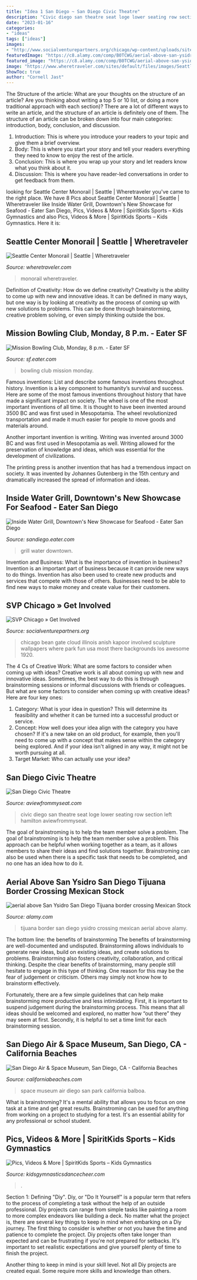 ```yaml
---
title: "Idea 1 San Diego ~ San Diego Civic Theatre"
description: "Civic diego san theatre seat loge lower seating row section left hamilton aviewfrommyseat"
date: "2023-01-16"
categories:
- "ideas"
tags: ["ideas"]
images:
- "http://www.socialventurepartners.org/chicago/wp-content/uploads/sites/51/2013/04/the-bean.jpg"
featuredImage: "https://c8.alamy.com/comp/B0TCWG/aerial-above-san-ysidro-san-diego-tijuana-border-crossing-mexican-B0TCWG.jpg"
featured_image: "https://c8.alamy.com/comp/B0TCWG/aerial-above-san-ysidro-san-diego-tijuana-border-crossing-mexican-B0TCWG.jpg"
image: "https://www.wheretraveler.com/sites/default/files/images/Seattle-Monorail-Services---Megan-Ching02.jpg"
ShowToc: true
author: "Cornell Jast"
---
```



The Structure of the article: What are your thoughts on the structure of an article? Are you thinking about writing a top 5 or 10 list, or doing a more traditional approach with each section)?
There are a lot of different ways to write an article, and the structure of an article is definitely one of them. The structure of an article can be broken down into four main categories: introduction, body, conclusion, and discussion. 
1) Introduction: This is where you introduce your readers to your topic and give them a brief overview. 
2) Body: This is where you start your story and tell your readers everything they need to know to enjoy the rest of the article.
3) Conclusion: This is where you wrap up your story and let readers know what you think about it. 
4) Discussion: This is where you have reader-led conversations in order to get feedback from them.

	

		
looking for Seattle Center Monorail | Seattle | Wheretraveler you've came to the right place. We have 8 Pics about Seattle Center Monorail | Seattle | Wheretraveler like Inside Water Grill, Downtown&#039;s New Showcase for Seafood - Eater San Diego, Pics, Videos &amp; More | SpiritKids Sports – Kids Gymnastics and also Pics, Videos &amp; More | SpiritKids Sports – Kids Gymnastics. Here it is:
		
    
## Seattle Center Monorail | Seattle | Wheretraveler

<img loading=lazy src="https://www.wheretraveler.com/sites/default/files/images/Seattle-Monorail-Services---Megan-Ching02.jpg" onerror="this.onerror=null;this.src='https://tse2.mm.bing.net/th?id=OIP.f_-EHSG9QTC_xkW_E07HbgHaGL&amp;pid=15.1';" alt="Seattle Center Monorail | Seattle | Wheretraveler">

_Source: wheretraveler.com_

>monorail wheretraveler. 

	

Definition of Creativity: How do we define creativity?
Creativity is the ability to come up with new and innovative ideas. It can be defined in many ways, but one way is by looking at creativity as the process of coming up with new solutions to problems. This can be done through brainstorming, creative problem solving, or even simply thinking outside the box.

    
## Mission Bowling Club, Monday, 8 P.m. - Eater SF

<img loading=lazy src="https://cdn.vox-cdn.com/uploads/chorus_asset/file/3608568/MissionBowling_PChang-1.0.jpg" onerror="this.onerror=null;this.src='https://tse3.mm.bing.net/th?id=OIP.EpHJeIGuAP6MS3tVTK1BKgHaE7&amp;pid=15.1';" alt="Mission Bowling Club, Monday, 8 p.m. - Eater SF">

_Source: sf.eater.com_

>bowling club mission monday. 

	

Famous inventions: List and describe some famous inventions throughout history.
Invention is a key component to humanity’s survival and success. Here are some of the most famous inventions throughout history that have made a significant impact on society.
The wheel is one of the most important inventions of all time. It is thought to have been invented around 3500 BC and was first used in Mesopotamia. The wheel revolutionized transportation and made it much easier for people to move goods and materials around.

Another important invention is writing. Writing was invented around 3000 BC and was first used in Mesopotamia as well. Writing allowed for the preservation of knowledge and ideas, which was essential for the development of civilizations.

The printing press is another invention that has had a tremendous impact on society. It was invented by Johannes Gutenberg in the 15th century and dramatically increased the spread of information and ideas.

    
## Inside Water Grill, Downtown&#039;s New Showcase For Seafood - Eater San Diego

<img loading=lazy src="https://cdn.vox-cdn.com/thumbor/AxD3YZy_xU8hpggmfpQVvIE3w1M=/0x104:2000x1229/1600x900/cdn.vox-cdn.com/uploads/chorus_image/image/45910174/Water_Grill-1364.0.0.jpg" onerror="this.onerror=null;this.src='https://tse1.mm.bing.net/th?id=OIP.bhpTGz8hE0gfKXdI6p9CcAHaEK&amp;pid=15.1';" alt="Inside Water Grill, Downtown&#039;s New Showcase for Seafood - Eater San Diego">

_Source: sandiego.eater.com_

>grill water downtown. 

	

Invention and Business: What is the importance of invention in business?
Invention is an important part of business because it can provide new ways to do things. Invention has also been used to create new products and services that compete with those of others. Businesses need to be able to find new ways to make money and create value for their customers.

    
## SVP Chicago » Get Involved

<img loading=lazy src="http://www.socialventurepartners.org/chicago/wp-content/uploads/sites/51/2013/04/the-bean.jpg" onerror="this.onerror=null;this.src='https://tse2.mm.bing.net/th?id=OIP.sVUBU0gV2C0WsdcFlmycPQHaEK&amp;pid=15.1';" alt="SVP Chicago » Get Involved">

_Source: socialventurepartners.org_

>chicago bean gate cloud illinois anish kapoor involved sculpture wallpapers where park fun usa most there backgrounds los awesome 1920. 

	

The 4 Cs of Creative Work: What are some factors to consider when coming up with ideas?
Creative work is all about coming up with new and innovative ideas. Sometimes, the best way to do this is through brainstorming sessions or informal discussions with friends or colleagues. But what are some factors to consider when coming up with creative ideas? Here are four key ones:
1. Category: What is your idea in question? This will determine its feasibility and whether it can be turned into a successful product or service.
2. Concept: How well does your idea align with the category you have chosen? If it's a new take on an old product, for example, then you'll need to come up with a concept that makes sense within the category being explored. And if your idea isn't aligned in any way, it might not be worth pursuing at all.
3. Target Market: Who can actually use your idea?

    
## San Diego Civic Theatre

<img loading=lazy src="https://aviewfrommyseat.com/wallpaper/dcpsu1992-20180115195540.jpg" onerror="this.onerror=null;this.src='https://tse4.mm.bing.net/th?id=OIP.JQB_hgnZYMFIE9mii25u0QHaJ3&amp;pid=15.1';" alt="San Diego Civic Theatre">

_Source: aviewfrommyseat.com_

>civic diego san theatre seat loge lower seating row section left hamilton aviewfrommyseat. 

	

The goal of brainstroming is to help the team member solve a problem.
The goal of brainstroming is to help the team member solve a problem. This approach can be helpful when working together as a team, as it allows members to share their ideas and find solutions together. Brainstroming can also be used when there is a specific task that needs to be completed, and no one has an idea how to do it.

    
## Aerial Above San Ysidro San Diego Tijuana Border Crossing Mexican Stock

<img loading=lazy src="https://c8.alamy.com/comp/B0TCWG/aerial-above-san-ysidro-san-diego-tijuana-border-crossing-mexican-B0TCWG.jpg" onerror="this.onerror=null;this.src='https://tse2.mm.bing.net/th?id=OIP.3Q-EMMgasaswMzVvZUpSlQHaL4&amp;pid=15.1';" alt="aerial above San Ysidro San Diego Tijuana border crossing Mexican Stock">

_Source: alamy.com_

>tijuana border san diego ysidro crossing mexican aerial above alamy. 

	

The bottom line: the benefits of brainstorming
The benefits of brainstorming are well-documented and undisputed. Brainstorming allows individuals to generate new ideas, build on existing ideas, and create solutions to problems. Brainstorming also fosters creativity, collaboration, and critical thinking.
Despite the clear benefits of brainstorming, many people still hesitate to engage in this type of thinking. One reason for this may be the fear of judgement or criticism. Others may simply not know how to brainstorm effectively.

Fortunately, there are a few simple guidelines that can help make brainstorming more productive and less intimidating. First, it is important to suspend judgement during the brainstorming process. This means that all ideas should be welcomed and explored, no matter how “out there” they may seem at first. Secondly, it is helpful to set a time limit for each brainstorming session.

    
## San Diego Air &amp; Space Museum, San Diego, CA - California Beaches

<img loading=lazy src="https://www.californiabeaches.com/wp-content/uploads/2016/05/san-diego-air-and-space-museum-balboa-park-bryce-photo-Large.jpg" onerror="this.onerror=null;this.src='https://tse4.mm.bing.net/th?id=OIP._91LSE9XH_n7481mPZPRpAHaD8&amp;pid=15.1';" alt="San Diego Air &amp; Space Museum, San Diego, CA - California Beaches">

_Source: californiabeaches.com_

>space museum air diego san park california balboa. 

	

What is brainstroming? It's a mental ability that allows you to focus on one task at a time and get great results. Brainstroming can be used for anything from working on a project to studying for a test. It's an essential ability for any professional or school student.

    
## Pics, Videos &amp; More | SpiritKids Sports – Kids Gymnastics

<img loading=lazy src="https://kidsgymnasticsdancecheer.com/wp-content/uploads/2018/02/DSC07481-e1519163978461.jpg" onerror="this.onerror=null;this.src='https://tse3.mm.bing.net/th?id=OIP.3Ro4laTb5JSpB5xkZSm9LgHaLH&amp;pid=15.1';" alt="Pics, Videos &amp; More | SpiritKids Sports – Kids Gymnastics">

_Source: kidsgymnasticsdancecheer.com_

>. 

	

Section 1: Defining "Diy".
Diy, or "Do It Yourself" is a popular term that refers to the process of completing a task without the help of an outside professional. Diy projects can range from simple tasks like painting a room to more complex endeavors like building a deck. No matter what the project is, there are several key things to keep in mind when embarking on a Diy journey.
The first thing to consider is whether or not you have the time and patience to complete the project. Diy projects often take longer than expected and can be frustrating if you're not prepared for setbacks. It's important to set realistic expectations and give yourself plenty of time to finish the project.

Another thing to keep in mind is your skill level. Not all Diy projects are created equal. Some require more skills and knowledge than others.

